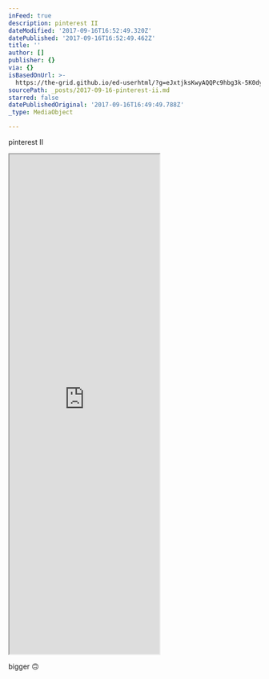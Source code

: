 ```yaml
---
inFeed: true
description: pinterest II
dateModified: '2017-09-16T16:52:49.320Z'
datePublished: '2017-09-16T16:52:49.462Z'
title: ''
author: []
publisher: {}
via: {}
isBasedOnUrl: >-
  https://the-grid.github.io/ed-userhtml/?g=eJxtjksKwyAQQPc9hbg3k-5K0dyiB5joJBqaKM6A9PZNP9BSun2PB8-yr6mIQr5tXgWaqCqu3mkAZCbhrqRNqBJL5_MKC8MOknQL68HCqx4OFlVAQbM7E7LTtI4ULkxVf_iYsQbTUpDo9KnvvxR7vJKJlOYoTh__uHf2VLHS5HQUKXwGaK39PM4ZJXHMBR6LONwBip5Oag
sourcePath: _posts/2017-09-16-pinterest-ii.md
starred: false
datePublishedOriginal: '2017-09-16T16:49:49.788Z'
_type: MediaObject

---
```

pinterest II

<iframe src="https://the-grid.github.io/ed-userhtml/?g=eJxlzk0KgzAQBeB9TxGy1-mm9AfjLTzAmIwmUk3IDITevkoLlrp9H-_xGrY5JFHIr8UqRwNlxdkaDYDMJFynsAhlYqltnGFiWIMg9cS6beDTbk8NKoeC1WqVi0bT3JPrmLLe8z5idlUJTrzR19v5QJ7C6MXo--XX2OKTdjvSd3ETn2kw2oskfgCUUv7ejxElsI8JtvPYvgH1bFdJ" height="1000" style=""></iframe>

bigger 🙃